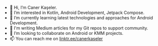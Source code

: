 - 👋 Hi, I’m Caner Kaşeler.
- 👀 I’m interested in Kotlin, Android Development, Jetpack Compose.
- 🌱 I’m currently learning latest technologies and approaches for Android Development.
- 📝 I'm writing Medium articles for my Git repos to support community.
- 🤝 I’m looking to collaborate on Android or KMM projects.
- 📫 You can reach me on [linktr.ee/canerkaseler](https://linktr.ee/canerkaseler)

<!---
canerkaseler/canerkaseler is a ✨ special ✨ repository because its `README.md` (this file) appears on your GitHub profile.
You can click the Preview link to take a look at your changes.
--->
